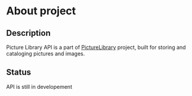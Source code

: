 # About project

## Description

Picture Library API is a part of [PictureLibrary](https://github.com/TomaszKumiega/PictureLibrary) project, built for storing and cataloging pictures and images.

## Status

API is still in developement

